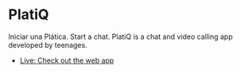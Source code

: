 # PlatiQ

Iniciar una Plática. Start a chat. PlatiQ is a chat and video calling app developed by teenages.

- [Live: Check out the web app](https://la-platiq.web.app/#/)

